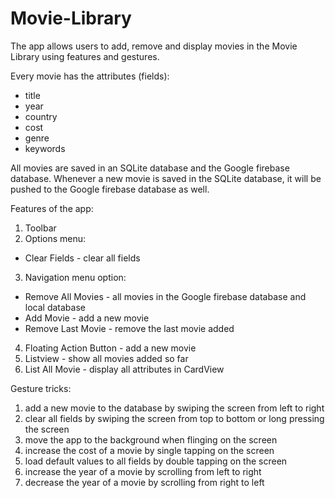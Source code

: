 # Movie-Library

The app allows users to add, remove and display movies in the Movie Library using features and gestures.

Every movie has the attributes (fields):
* title
* year
* country
* cost
* genre
* keywords

All movies are saved in an SQLite database and the Google firebase database. Whenever a new movie is saved in the SQLite database, it will be pushed to the Google firebase database as well.

Features of the app:
1. Toolbar
2. Options menu:
* Clear Fields - clear all fields
3. Navigation menu option:
* Remove All Movies - all movies in the Google firebase database and local database
* Add Movie - add a new movie
* Remove Last Movie - remove the last movie added
4. Floating Action Button - add a new movie
5. Listview - show all movies added so far
6. List All Movie - display all attributes in CardView 

Gesture tricks:
1. add a new movie to the database by swiping the screen from left to right
2. clear all fields by swiping the screen from top to bottom or long pressing the screen
3. move the app to the background when flinging on the screen
4. increase the cost of a movie by single tapping on the screen
5. load default values to all fields by double tapping on the screen
6. increase the year of a movie by scrolling from left to right
7. decrease the year of a movie by scrolling from right to left
